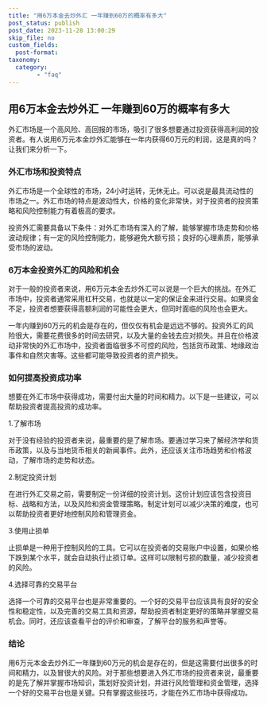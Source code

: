 ```yaml
---
title: "用6万本金去炒外汇 一年赚到60万的概率有多大"
post_status: publish
post_date: 2023-11-28 13:00:29
skip_file: no
custom_fields: 
  post-format: 
taxonomy:
  category:
        - "faq"
---
```


## 用6万本金去炒外汇 一年赚到60万的概率有多大

外汇市场是一个高风险、高回报的市场，吸引了很多想要通过投资获得高利润的投资者。有人说用6万元本金炒外汇能够在一年内获得60万元的利润，这是真的吗？让我们来分析一下。

### 外汇市场和投资特点

外汇市场是一个全球性的市场，24小时运转，无休无止。可以说是最具流动性的市场之一。外汇市场的特点是波动性大，价格的变化非常快，对于投资者的投资策略和风险控制能力有着极高的要求。

投资外汇需要具备以下条件：对外汇市场有深入的了解，能够掌握市场走势和价格波动规律；有一定的风险控制能力，能够避免大额亏损；良好的心理素质，能够承受市场的波动。

### 6万本金投资外汇的风险和机会

对于一般的投资者来说，用6万元本金去炒外汇可以说是一个巨大的挑战。在外汇市场中，投资者通常采用杠杆交易，也就是以一定的保证金来进行交易。如果资金不足，投资者想要获得高额利润的可能性会更大，但同时面临的风险也会更大。

一年内赚到60万元的机会是存在的，但仅仅有机会是远远不够的。投资外汇的风险很大，需要花费很多的时间去研究，以及大量的金钱去应对损失。并且在价格波动非常快的外汇市场中，投资者面临很多不可控的风险，包括货币政策、地缘政治事件和自然灾害等。这些都可能导致投资者的资产损失。

### 如何提高投资成功率

想要在外汇市场中获得成功，需要付出大量的时间和精力。以下是一些建议，可以帮助投资者提高投资的成功率。

1.了解市场

对于没有经验的投资者来说，最重要的是了解市场。要通过学习来了解经济学和货币政策，以及与当地货币相关的新闻事件。此外，还应该关注市场趋势和价格波动，了解市场的走势和状态。

2.制定投资计划

在进行外汇交易之前，需要制定一份详细的投资计划。这份计划应该包含投资目标、战略和方法，以及风险和资金管理策略。制定计划可以减少决策的难度，也可以帮助投资者更好地控制风险和管理资金。

3.使用止损单

止损单是一种用于控制风险的工具。它可以在投资者的交易账户中设置，如果价格下跌到某个水平，就会自动执行止损订单。这样可以限制亏损的数量，减少投资者的风险。

4.选择可靠的交易平台

选择一个可靠的交易平台也是非常重要的。一个好的交易平台应该具有良好的安全性和稳定性，以及完善的交易工具和资源，帮助投资者制定更好的策略并掌握交易机会。同时，还应该查看平台的评价和审查，了解平台的服务和声誉等。

### 结论

用6万元本金去炒外汇一年赚到60万元的机会是存在的，但是这需要付出很多的时间和精力，以及冒很大的风险。对于那些想要进入外汇市场的投资者来说，最重要的是先了解并掌握市场知识，策划好投资计划，并进行风险管理和资金管理，选择一个好的交易平台也是关键。只有掌握这些技巧，才能在外汇市场中获得成功。
